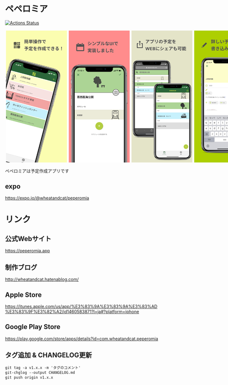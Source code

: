 # ペペロミア

[![Actions Status](https://github.com/wheatandcat/Peperomia/workflows/nodejs/badge.svg)](https://github.com/wheatandcat/Peperomia/actions)

<div style="display:flex">
    <img src="./image/thumbnail/iphoneX_1.png" width="200" style="padding:3px"/>
    <img src="./image/thumbnail/iphoneX_2.png" width="200" style="padding:3px"/>
    <img src="./image/thumbnail/iphoneX_3.png" width="200" style="padding:3px"/>
    <img src="./image/thumbnail/iphoneX_4.png" width="200" style="padding:3px"/>
    <img src="./image/thumbnail/iphoneX_5.png" width="200" style="padding:3px"/>
</div>

ペペロミアは予定作成アプリです

## expo

https://expo.io/@wheatandcat/peperomia


# リンク

## 公式Webサイト
https://peperomia.app

## 制作ブログ
http://wheatandcat.hatenablog.com/

## Apple Store
https://itunes.apple.com/us/app/%E3%83%9A%E3%83%9A%E3%83%AD%E3%83%9F%E3%82%A2/id1460583871?l=ja#?platform=iphone

## Google Play Store
https://play.google.com/store/apps/details?id=com.wheatandcat.peperomia


## タグ追加 & CHANGELOG更新

```
git tag -a v1.x.x -m 'タグのコメント'
git-chglog --output CHANGELOG.md
git push origin v1.x.x
```